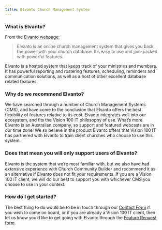 ```yaml
---
title: Elvanto Church Management System
---
```


### What is Elvanto?

From the [Elvanto webpage:]

> Elvanto is an online church management system that gives you back the
> power with your church database. It’s easy to use and jam-packed with
> powerful features.

Elvanto is a hosted system that keeps track of your ministries and
members. It has powerful reporting and rostering features, scheduling,
reminders and communication solutions, as well as a host of other
excellent database related features.

### Why do we recommend Elvanto?

We have searched through a number of Church Management Systems (CMS),
and have come to the conclusion that Elvanto offers the best flexibility
of features relative to its cost. Elvanto integrates well into our
ecosystem, and fits the Vision 100 IT philosophy of use. What’s more,
Elvanto is an Australian company, so support and featured webcasts are
in our time zone! We so believe in the product Elvanto offers that
Vision 100 IT has partnered with Elvanto to train client churches who
choose to use this system.

### Does that mean you will only support users of Elvanto?

Elvanto is the system that we’re most familiar with, but we also have
had extensive experience with Church Community Builder and recommend it
as an alternative if Elvanto does not fit your requirements. If you are
a Vision 100 IT client, we will do our best to support you with
whichever CMS you choose to use in your context.

### How do I get started?

The best thing to do would be to be in touch through our [Contact Form]
if you wish to come on board, or if you are already a Vision 100 IT
client, then let us know you’d like to get going with Elvanto through
the [Feature Request form].

  [Elvanto webpage:]: https://www.elvanto.com/about/
  [Contact Form]: /#join
  [Feature Request form]: /feature
